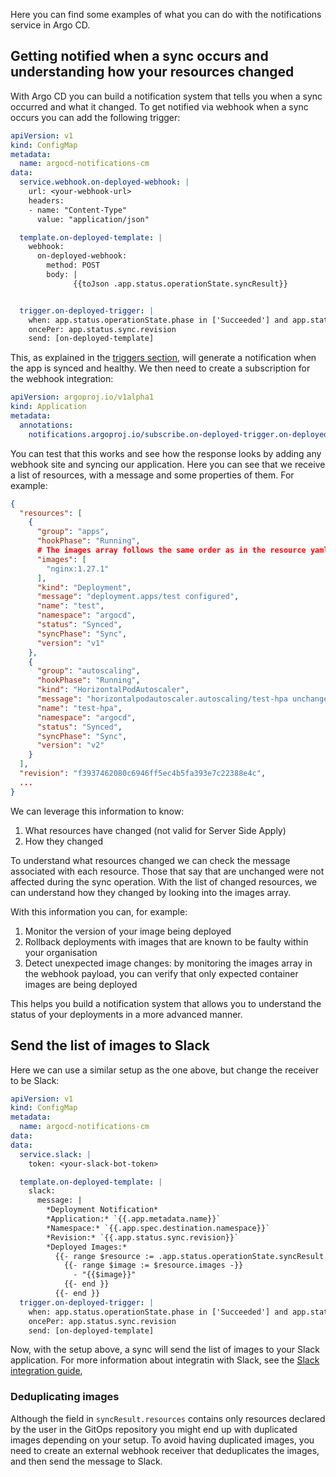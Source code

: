 Here you can find some examples of what you can do with the notifications service in Argo CD.

## Getting notified when a sync occurs and understanding how your resources changed

With Argo CD you can build a notification system that tells you when a sync occurred and what it changed. 
To get notified via webhook when a sync occurs you can add the following trigger:

```yaml
apiVersion: v1
kind: ConfigMap
metadata:
  name: argocd-notifications-cm
data:
  service.webhook.on-deployed-webhook: |
    url: <your-webhook-url>
    headers:
    - name: "Content-Type"
      value: "application/json"

  template.on-deployed-template: |
    webhook:
      on-deployed-webhook:
        method: POST
        body: |
              {{toJson .app.status.operationState.syncResult}}


  trigger.on-deployed-trigger: |
    when: app.status.operationState.phase in ['Succeeded'] and app.status.health.status in ['Healthy', 'Degraded']
    oncePer: app.status.sync.revision
    send: [on-deployed-template]
```

This, as explained in the [triggers section](triggers/#avoid-sending-same-notification-too-often), will generate a notification when the app is synced and healthy. We then need to create a subscription for the webhook integration:

```yaml
apiVersion: argoproj.io/v1alpha1
kind: Application
metadata:
  annotations:
    notifications.argoproj.io/subscribe.on-deployed-trigger.on-deployed-webhook: ""
```

You can test that this works and see how the response looks by adding any webhook site and syncing our application. Here you can see that we receive a list of resources, with a message and some properties of them. For example:

```json
{
  "resources": [
    {
      "group": "apps",
      "hookPhase": "Running",
      # The images array follows the same order as in the resource yaml
      "images": [
        "nginx:1.27.1"
      ],
      "kind": "Deployment",
      "message": "deployment.apps/test configured",
      "name": "test",
      "namespace": "argocd",
      "status": "Synced",
      "syncPhase": "Sync",
      "version": "v1"
    },
    {
      "group": "autoscaling",
      "hookPhase": "Running",
      "kind": "HorizontalPodAutoscaler",
      "message": "horizontalpodautoscaler.autoscaling/test-hpa unchanged",
      "name": "test-hpa",
      "namespace": "argocd",
      "status": "Synced",
      "syncPhase": "Sync",
      "version": "v2"
    }
  ],
  "revision": "f3937462080c6946ff5ec4b5fa393e7c22388e4c",
  ...
}
```

We can leverage this information to know:

1. What resources have changed (not valid for Server Side Apply)
2. How they changed

To understand what resources changed we can check the message associated with each resource. Those that say that are unchanged were not affected during the sync operation. With the list of changed resources, we can understand how they changed by looking into the images array.

With this information you can, for example:

1. Monitor the version of your image being deployed
2. Rollback deployments with images that are known to be faulty within your organisation
3. Detect unexpected image changes: by monitoring the images array in the webhook payload, you can verify that only expected container images are being deployed

This helps you build a notification system that allows you to understand the status of your deployments in a more advanced manner.

## Send the list of images to Slack

Here we can use a similar setup as the one above, but change the receiver to be Slack:

```yaml
apiVersion: v1
kind: ConfigMap
metadata:
  name: argocd-notifications-cm
data:
data:
  service.slack: |
    token: <your-slack-bot-token>

  template.on-deployed-template: |
    slack:
      message: |
        *Deployment Notification*
        *Application:* `{{.app.metadata.name}}`
        *Namespace:* `{{.app.spec.destination.namespace}}`
        *Revision:* `{{.app.status.sync.revision}}`
        *Deployed Images:*
          {{- range $resource := .app.status.operationState.syncResult.resources -}}
            {{- range $image := $resource.images -}}
              - "{{$image}}"
            {{- end }}
          {{- end }}
  trigger.on-deployed-trigger: |
    when: app.status.operationState.phase in ['Succeeded'] and app.status.health.status in ['Healthy', 'Degraded']
    oncePer: app.status.sync.revision
    send: [on-deployed-template]
```

Now, with the setup above, a sync will send the list of images to your Slack application. For more information about integratin with Slack, see the [Slack integration guide](/operator-manual/notifications/services/slack/),

### Deduplicating images

Although the field in `syncResult.resources` contains only resources declared by the user in the GitOps repository you might end up with duplicated images depending on your setup. To avoid having duplicated images, you need to create an external webhook receiver that deduplicates the images, and then send the message to Slack. 
